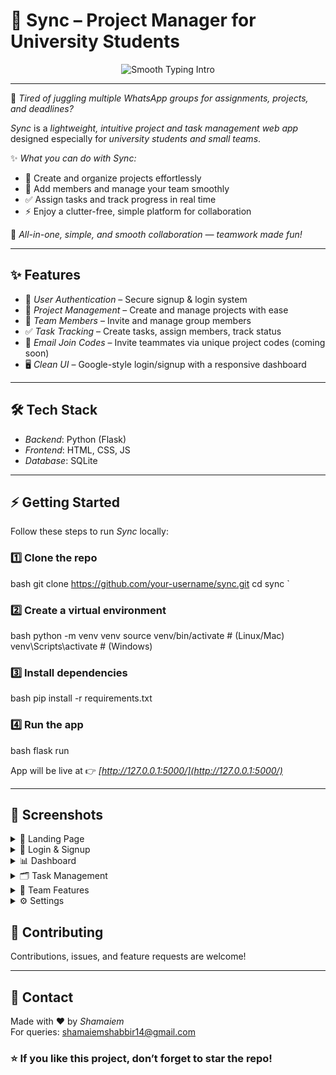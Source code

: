 # 🔗 Sync – Project Manager for University Students

<p align="center">
  <img src="https://readme-typing-svg.herokuapp.com?font=Fira+Code&size=26&pause=2000&color=00C853&center=true&vCenter=true&width=700&lines=Tired+of+juggling+multiple+WhatsApp+groups?;Sync+is+your+friendly+project+manager.;Create+projects,+assign+tasks,+track+progress;No+clutter,+just+smooth+collaboration+🚀" alt="Smooth Typing Intro"/>
</p>

---

💬 *Tired of juggling multiple WhatsApp groups for assignments, projects, and deadlines?*  

*Sync* is a *lightweight, intuitive project and task management web app* designed especially for *university students and small teams*.  

✨ *What you can do with Sync:*  
- 📁 Create and organize projects effortlessly  
- 👥 Add members and manage your team smoothly  
- ✅ Assign tasks and track progress in real time  
- ⚡ Enjoy a clutter-free, simple platform for collaboration  

🚀 *All-in-one, simple, and smooth collaboration — teamwork made fun!*

---


## ✨ Features

- 🔐 *User Authentication* – Secure signup & login system  
- 📁 *Project Management* – Create and manage projects with ease  
- 👥 *Team Members* – Invite and manage group members  
- ✅ *Task Tracking* – Create tasks, assign members, track status  
- 📩 *Email Join Codes* – Invite teammates via unique project codes (coming soon)  
- 🖥 *Clean UI* – Google-style login/signup with a responsive dashboard  

---

## 🛠 Tech Stack

- *Backend*: Python (Flask)  
- *Frontend*: HTML, CSS, JS
- *Database*: SQLite  

---

## ⚡ Getting Started

Follow these steps to run *Sync* locally:

### 1️⃣ Clone the repo
bash
git clone https://github.com/your-username/sync.git
cd sync
`

### 2️⃣ Create a virtual environment

bash
python -m venv venv
source venv/bin/activate   # (Linux/Mac)
venv\Scripts\activate      # (Windows)


### 3️⃣ Install dependencies

bash
pip install -r requirements.txt


### 4️⃣ Run the app

bash
flask run


App will be live at 👉 *[http://127.0.0.1:5000/](http://127.0.0.1:5000/)*

---
## 📸 Screenshots

<details>
  <summary>🌿 Landing Page</summary>
  <img src="static/images/Screenshot_27-8-2025_15199_127.0.0.1.jpeg" width="400"/>  
</details>

<details>
  <summary>🔑 Login & Signup</summary>
  <img src="static/images/Screenshot_27-8-2025_151942_127.0.0.1.jpeg" width="400"/>  
</details>

<details>
  <summary>📊 Dashboard</summary>
  <img src="static/images/Screenshot_27-8-2025_152023_127.0.0.1.jpeg" width="400"/>  
</details>

<details>
  <summary>🗂 Task Management</summary>
  <img src="static/images/Screenshot_27-8-2025_15230_127.0.0.1.jpeg" width="400"/>  
  <img src="static/images/Screenshot_27-8-2025_152445_127.0.0.1.jpeg" width="400"/>  
</details>

<details>
  <summary>👥 Team Features</summary>
  <img src="static/images/Screenshot_27-8-2025_15245_127.0.0.1.jpeg" width="400"/>  
  <img src="static/images/Screenshot_27-8-2025_152327_127.0.0.1.jpeg" width="400"/>  
  <img src="static/images/sync9.png" width="400"/>  
</details>

<details>
  <summary>⚙ Settings</summary>
  <img src="static/images/Screenshot_27-8-2025_152519_127.0.0.1.jpeg" width="400"/>  
</details>



## 🤝 Contributing

Contributions, issues, and feature requests are welcome!

---

## 📧 Contact

Made with ❤ by *Shamaiem*  
For queries: [shamaiemshabbir14@gmail.com](mailto:shamaiemshabbir14@gmail.com)


### ⭐ If you like this project, don’t forget to star the repo!




